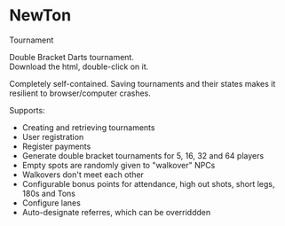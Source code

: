 # NewTon
Tournament

Double Bracket Darts tournament.  
Download the html, double-click on it.

Completely self-contained. Saving tournaments and their states makes it resilient to browser/computer crashes.

Supports:
- Creating and retrieving tournaments
- User registration
- Register payments
- Generate double bracket tournaments for 5, 16, 32 and 64 players
- Empty spots are randomly given to "walkover" NPCs
- Walkovers don't meet each other
- Configurable bonus points for attendance, high out shots, short legs, 180s and Tons
- Configure lanes
- Auto-designate referres, which can be overriddden
